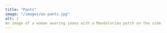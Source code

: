 ```yaml
---
title: "Pants"
image: "/images/wo-pants.jpg"
alt: |
An image of a woman wearing jeans with a Mandalorian patch on the side.
---
```

